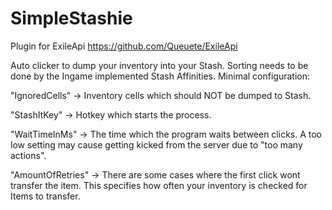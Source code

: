 # SimpleStashie

Plugin for ExileApi https://github.com/Queuete/ExileApi

Auto clicker to dump your inventory into your Stash. Sorting needs to be done by the Ingame implemented Stash Affinities.
Minimal configuration:

"IgnoredCells" -> Inventory cells which should NOT be dumped to Stash.

"StashItKey" -> Hotkey which starts the process.

"WaitTimeInMs" -> The time which the program waits between clicks. A too low setting may cause getting kicked from the server due to "too many actions".

"AmountOfRetries" -> There are some cases where the first click wont transfer the item. This specifies how often your inventory is checked for Items to transfer.
